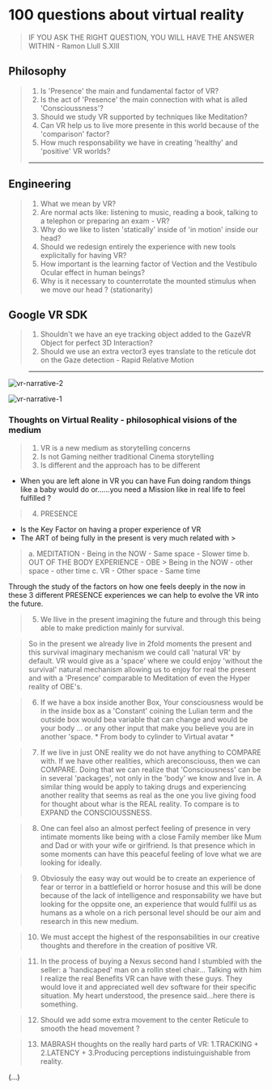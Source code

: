 # 100 questions about virtual reality
> IF YOU ASK THE RIGHT QUESTION, YOU WILL HAVE THE ANSWER WITHIN - Ramon Llull S.XIII

## Philosophy

> 1. Is 'Presence' the main and fundamental factor of VR?
> 2. Is the act of 'Presence' the main connection with what is alled 'Conscioussness'?
> 3. Should we study VR supported by techniques like Meditation?
> 4. Can VR help us to live more presente in this world because of the 'comparison' factor?
> 5. How much responsability we have in creating 'healthy' and 'positive' VR worlds?
> _________________________________________________________

## Engineering

> 1. What we mean by VR?
> 2. Are normal acts like: listening to music, reading a book, talking to a telephon or preparing an exam -  VR?
> 3. Why do we like to listen 'statically' inside of 'in motion' inside our head?
> 4. Should we redesign entirely the experience with new tools explicitally for having VR?
> 5. How important is the learning factor of Vection and the Vestibulo Ocular effect in human beings?
> 6. Why is it necessary to counterrotate the mounted stimulus when we move our head ? (stationarity)

## Google VR SDK

> 1. Shouldn't we have an eye tracking object added to the GazeVR Object for perfect 3D Interaction? 
> 2. Should we use an extra vector3 eyes translate to the reticule dot on the Gaze detection - Rapid Relative Motion

> _________________________________________________________


![vr-narrative-2](https://cloud.githubusercontent.com/assets/17754060/19768068/d41fb4a0-9c23-11e6-8fc6-29cbe642a62c.png)

![vr-narrative-1](https://cloud.githubusercontent.com/assets/17754060/19768065/cdf25786-9c23-11e6-8c08-81e123d6c5f7.png)

### Thoughts on Virtual Reality - philosophical visions of the medium 

> 1. VR is a new medium as storytelling concerns
> 2. Is not Gaming neither traditional Cinema storytelling
> 3. Is different and the approach has to be different

* When you are left alone in VR you can have Fun doing random things like a baby would do or......you need a Mission like in real life to feel fulfilled ?

> 4. PRESENCE 
  - Is the Key Factor on having a proper experience of VR 
  - The ART of being fully in the present is very much related with >

> a. MEDITATION - Being in the NOW - Same space - Slower time
> b. OUT OF THE BODY EXPERIENCE - OBE > Being in the NOW - other space - other time
> c. VR - Other space - Same time

Through the study of the factors on how one feels deeply in the now in these 3 different PRESENCE experiences
we can help to evolve the VR into the future.

> 5. We llive in the present imagining the future and through this being able to make prediction mainly for survival.

> So in the present we already live in 2fold moments the present and this survival imaginary mechanism we could call 'natural VR' by default. VR would give as a 'space' where we could enjoy 'without the survival' natural mechanism allowing us to enjoy for real the present and with a 'Presence' comparable to Meditation of even the Hyper reality of OBE's.
    
> 6. If we have a box inside another Box, Your consciousness would be in the inside box as a 'Constant' coining the Lulian term and the outside box would bea variable that can change and would be your body ... or any other input that make you believe you are in another 'space. * From body to cylinder to Virtual avatar *
    
 > 7. If we live in just ONE reality we do not have anything to COMPARE with. If we have other realities, which               areconsciouss, then we can COMPARE. Doing that we can realize that 'Consciousness' can be in several 'packages', not only in the 'body' we know and live in. A similar thing would be apply to taking drugs and experiencing another reality that seems as real as the one you live giving food for thought about whar is the REAL reality. To compare is to EXPAND the CONSCIOUSSNESS.
   
> 8. One can feel also an almost perfect feeling of presence in very intimate moments like being with a close Family member like Mum and Dad or with your wife or girlfriend. Is that presence which in some moments can have this peaceful feeling of love what we are looking for ideally.
   
> 9. Obviosuly the easy way out would be to create an experience of fear or terror in a battlefield or horror hosuse and this will be done because of the lack of intelligence and responsability we have but looking for the oppsite one, an experience that would fullfil us as humans as a whole on a rich personal level should be our aim and research in this new medium.
   
> 10. We must accept the highest of the responsabilities in our creative thoughts and therefore in the creation of positive VR.

> 11. In the process of buying a Nexus second hand I stumbled with the seller: a 'handicaped' man on a rollin steel chair... Talking with him I realize the real Benefits VR can have with these guys. They would love it and appreciated well dev software for their specific situation. My heart understood, the presence said...here there is something.
   
> 12. Should we add some extra movement to the center Reticule to smooth the head movement ?

> 13. MABRASH thoughts on the really hard parts of VR: 1.TRACKING + 2.LATENCY + 3.Producing perceptions indistuinguishable from reality.

(...)


